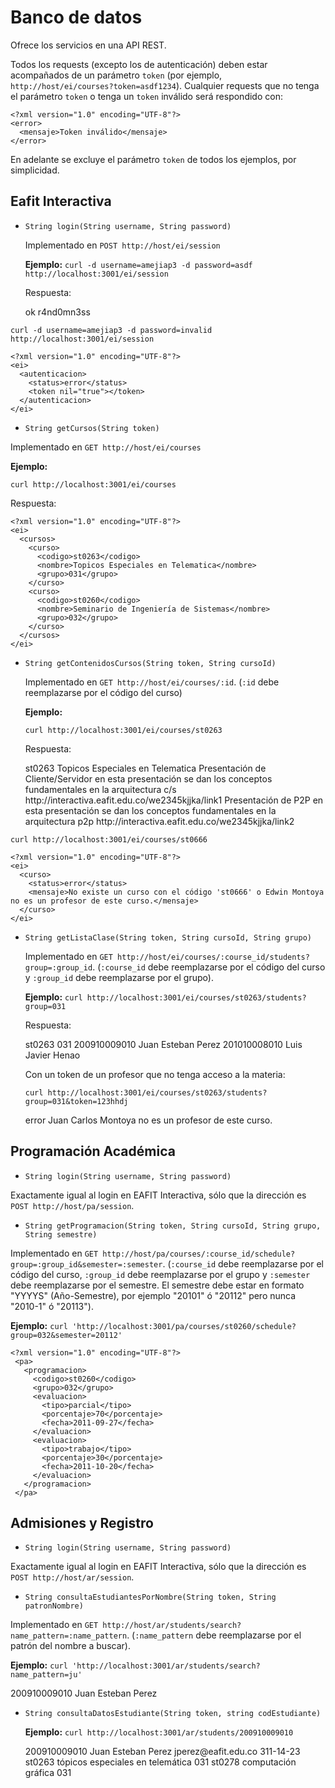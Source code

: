 Banco de datos
==============

Ofrece los servicios en una API REST.

Todos los requests (excepto los de autenticación) deben estar acompañados de un parámetro `token` (por ejemplo, `http://host/ei/courses?token=asdf1234`). Cualquier requests que no tenga el parámetro `token` o tenga un `token` inválido será respondido con:

    <?xml version="1.0" encoding="UTF-8"?>
    <error>
      <mensaje>Token inválido</mensaje>
    </error>

En adelante se excluye el parámetro `token` de todos los ejemplos, por simplicidad.

Eafit Interactiva
-----------------

* `String login(String username, String password)`

  Implementado en `POST http://host/ei/session`

  **Ejemplo:**
      `curl -d username=amejiap3 -d password=asdf http://localhost:3001/ei/session`

  Respuesta:

    <?xml version="1.0" encoding="UTF-8"?>
    <ei>
      <autenticacion>
        <status>ok</status>
        <token>r4nd0mn3ss</token>
      </autenticacion>
    </ei>
    

 `curl -d username=amejiap3 -d password=invalid http://localhost:3001/ei/session`

    <?xml version="1.0" encoding="UTF-8"?>
    <ei>
      <autenticacion>
        <status>error</status>
        <token nil="true"></token>
      </autenticacion>
    </ei>


* `String getCursos(String token)`

 Implementado en `GET http://host/ei/courses`
 
 **Ejemplo:**
 
 `curl http://localhost:3001/ei/courses`
 
 Respuesta:
 
    <?xml version="1.0" encoding="UTF-8"?>
    <ei>
      <cursos>
        <curso>
          <codigo>st0263</codigo>
          <nombre>Topicos Especiales en Telematica</nombre>
          <grupo>031</grupo>
        </curso>
        <curso>
          <codigo>st0260</codigo>
          <nombre>Seminario de Ingeniería de Sistemas</nombre>
          <grupo>032</grupo>
        </curso>
      </cursos>
    </ei>
 
 
* `String getContenidosCursos(String token, String cursoId)`

  Implementado en `GET http://host/ei/courses/:id`. (`:id` debe reemplazarse por el código del curso)
  
  **Ejemplo:**
  
  `curl http://localhost:3001/ei/courses/st0263`
  
  Respuesta:
  
    <?xml version="1.0" encoding="UTF-8"?>
    <ei>
      <curso>
        <codigo>st0263</codigo>
        <nombre>Topicos Especiales en Telematica</nombre>
        <modulo>
          <titulo>Presentación de Cliente/Servidor</titulo>
          <descripcion>en esta presentación se dan los conceptos fundamentales en la arquitectura c/s</descripcion>
          <url>http://interactiva.eafit.edu.co/we2345kjjka/link1</url>
        </modulo>
        <modulo>
          <titulo>Presentación de P2P</titulo>
          <descripcion>en esta presentación se dan los conceptos fundamentales en la arquitectura p2p </descripcion>
          <url>http://interactiva.eafit.edu.co/we2345kjjka/link2</url>
        </modulo>
      </curso>
    </ei>
  
  
 `curl http://localhost:3001/ei/courses/st0666`
    
    <?xml version="1.0" encoding="UTF-8"?>
    <ei>
      <curso>
        <status>error</status>
        <mensaje>No existe un curso con el código 'st0666' o Edwin Montoya no es un profesor de este curso.</mensaje>
      </curso>
    </ei>
  
* `String getListaClase(String token, String cursoId, String grupo)`

  Implementado en `GET http://host/ei/courses/:course_id/students?group=:group_id`. (`:course_id` debe reemplazarse por el código del curso y `:group_id` debe reemplazarse por el grupo).
  
  **Ejemplo:** `curl http://localhost:3001/ei/courses/st0263/students?group=031`
  
  Respuesta:
  
    <?xml version="1.0" encoding="UTF-8"?>
    <ei>
      <curso>
        <codigo>st0263</codigo>
        <grupo>031</grupo>
        <estudiante>
          <codigo>200910009010</codigo>
          <nombre>Juan Esteban Perez</nombre>
        </estudiante>
        <estudiante>
          <codigo>201010008010</codigo>
          <nombre>Luis Javier Henao</nombre>
        </estudiante>
      </curso>
    </ei>

  Con un token de un profesor que no tenga acceso a la materia:
  
  `curl http://localhost:3001/ei/courses/st0263/students?group=031&token=123hhdj`

    <?xml version="1.0" encoding="UTF-8"?>
    <ei>
      <curso>
        <status>error</status>
        <mensaje>Juan Carlos Montoya no es un profesor de este curso.</mensaje>
      </curso>
    </ei>

Programación Académica
-----------------

* `String login(String username, String password)`

 Exactamente igual al login en EAFIT Interactiva, sólo que la dirección es `POST http://host/pa/session`.
    
* `String getProgramacion(String token, String cursoId, String grupo, String semestre)`

 Implementado en `GET http://host/pa/courses/:course_id/schedule?group=:group_id&semester=:semester`. (`:course_id` debe reemplazarse por el código del curso, `:group_id` debe reemplazarse por el grupo y `:semester` debe reemplazarse por el semestre. El semestre debe estar en formato "YYYYS" (Año-Semestre), por ejemplo "20101" ó "20112" pero nunca "2010-1" ó "20113").

 **Ejemplo:** 
 `curl 'http://localhost:3001/pa/courses/st0260/schedule?group=032&semester=20112'`

    <?xml version="1.0" encoding="UTF-8"?>
     <pa>
       <programacion>
         <codigo>st0260</codigo>
         <grupo>032</grupo>
         <evaluacion>
           <tipo>parcial</tipo>
           <porcentaje>70</porcentaje>
           <fecha>2011-09-27</fecha>
         </evaluacion>
         <evaluacion>
           <tipo>trabajo</tipo>
           <porcentaje>30</porcentaje>
           <fecha>2011-10-20</fecha>
         </evaluacion>
       </programacion>
     </pa>



Admisiones y Registro
-----------------

* `String login(String username, String password)`

 Exactamente igual al login en EAFIT Interactiva, sólo que la dirección es `POST http://host/ar/session`.

* `String consultaEstudiantesPorNombre(String token, String patronNombre)`

 Implementado en `GET http://host/ar/students/search?name_pattern=:name_pattern`. (`:name_pattern` debe reemplazarse por el patrón del nombre a buscar).


 **Ejemplo:** `curl 'http://localhost:3001/ar/students/search?name_pattern=ju'`

   <?xml version="1.0" encoding="UTF-8"?>
   <ar>
     <estudiante>
       <codigo>200910009010</codigo>
       <nombre>Juan Esteban Perez</nombre>
     </estudiante>
   </ar>


* `String consultaDatosEstudiante(String token, string codEstudiante)`

  **Ejemplo:** `curl http://localhost:3001/ar/students/200910009010`

    <?xml version="1.0" encoding="UTF-8"?>
    <ar>
      <estudiante>
        <codigo>200910009010</codigo>
        <nombre>Juan Esteban Perez</nombre>
        <email>jperez@eafit.edu.co</email>
        <telefono>311-14-23</telefono>
        <cursos>
          <curso>
            <codigo>st0263</codigo>
            <nombre>tópicos especiales en telemática</nombre>
            <grupo>031</grupo>
          </curso>
          <curso>
            <codigo>st0278</codigo>
            <nombre>computación gráfica</nombre>
            <grupo>031</grupo>
          </curso>
        </cursos>
      </estudiante>
    </ar>
  
  
  
